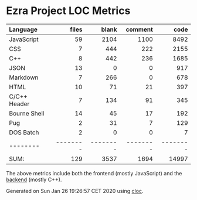 # Ezra Project LOC Metrics

Language|files|blank|comment|code
:-------|-------:|-------:|-------:|-------:
JavaScript|59|2104|1100|8492
CSS|7|444|222|2155
C++|8|442|236|1685
JSON|13|0|0|917
Markdown|7|266|0|678
HTML|10|71|21|397
C/C++ Header|7|134|91|345
Bourne Shell|14|45|17|192
Pug|2|31|7|129
DOS Batch|2|0|0|7
--------|--------|--------|--------|--------
SUM:|129|3537|1694|14997

The above metrics include both the frontend (mostly JavaScript) and the [backend](https://github.com/tobias-klein/node-sword-interface) (mostly C++).

Generated on Sun Jan 26 19:26:57 CET 2020 using [cloc](https://github.com/AlDanial/cloc).